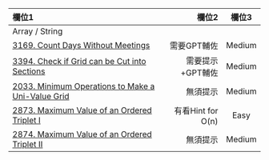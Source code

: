 | 欄位1 | 欄位2 | 欄位3 |
| :-- | --: |:--:|
| Array / String  |  |  |
| [3169. Count Days Without Meetings](https://github.com/Liavan0122/Liavan-Leetcodes/blob/main/Array/3169.%20Count%20Days%20Without%20Meetings.md)  | 需要GPT輔佐  | Medium |
| [3394. Check if Grid can be Cut into Sections](https://github.com/Liavan0122/Liavan-Leetcodes/blob/main/Array/3394.%20Check%20if%20Grid%20can%20be%20Cut%20into%20Sections.md)  | 需要提示+GPT輔佐 | Medium |
| [2033. Minimum Operations to Make a Uni-Value Grid](https://github.com/Liavan0122/Liavan-Leetcodes/blob/main/Array/2033.%20Minimum%20Operations%20to%20Make%20a%20Uni-Value%20Grid.md)  | 無須提示  | Medium |
| [2873. Maximum Value of an Ordered Triplet I](https://github.com/Liavan0122/Liavan-Leetcodes/blob/main/Array/2873.%20Maximum%20Value%20of%20an%20Ordered%20Triplet%20I.md)  | 有看Hint for O(n)  | Easy |
| [2874. Maximum Value of an Ordered Triplet II](https://github.com/Liavan0122/Liavan-Leetcodes/blob/main/Array/2873.%20Maximum%20Value%20of%20an%20Ordered%20Triplet%20I.md)  | 無須提示  | Medium |
